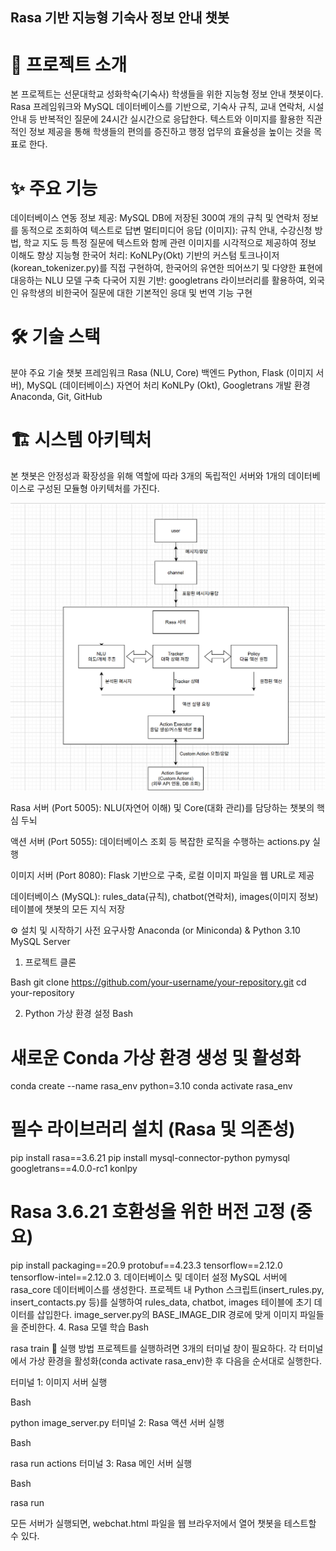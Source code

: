 ## Rasa 기반 지능형 기숙사 정보 안내 챗봇



# 📖 프로젝트 소개
본 프로젝트는 선문대학교 성화학숙(기숙사) 학생들을 위한 지능형 정보 안내 챗봇이다. Rasa 프레임워크와 MySQL 데이터베이스를 기반으로, 기숙사 규칙, 교내 연락처, 시설 안내 등 반복적인 질문에 24시간 실시간으로 응답한다. 텍스트와 이미지를 활용한 직관적인 정보 제공을 통해 학생들의 편의를 증진하고 행정 업무의 효율성을 높이는 것을 목표로 한다.

# ✨ 주요 기능
데이터베이스 연동 정보 제공: MySQL DB에 저장된 300여 개의 규칙 및 연락처 정보를 동적으로 조회하여 텍스트로 답변
멀티미디어 응답 (이미지): 규칙 안내, 수강신청 방법, 학교 지도 등 특정 질문에 텍스트와 함께 관련 이미지를 시각적으로 제공하여 정보 이해도 향상
지능형 한국어 처리: KoNLPy(Okt) 기반의 커스텀 토크나이저(korean_tokenizer.py)를 직접 구현하여, 한국어의 유연한 띄어쓰기 및 다양한 표현에 대응하는 NLU 모델 구축
다국어 지원 기반: googletrans 라이브러리를 활용하여, 외국인 유학생의 비한국어 질문에 대한 기본적인 응대 및 번역 기능 구현

# 🛠️ 기술 스택
분야	주요 기술
챗봇 프레임워크	Rasa (NLU, Core)
백엔드	Python, Flask (이미지 서버), MySQL (데이터베이스)
자연어 처리	KoNLPy (Okt), Googletrans
개발 환경	Anaconda, Git, GitHub

# 🏗️ 시스템 아키텍처
본 챗봇은 안정성과 확장성을 위해 역할에 따라 3개의 독립적인 서버와 1개의 데이터베이스로 구성된 모듈형 아키텍처를 가진다.

 <img src="https://github.com/aurora843/aurora843/blob/main/%EB%8B%A4%EC%9A%B4%EB%A1%9C%EB%93%9C%20(2).png">

Rasa 서버 (Port 5005): NLU(자연어 이해) 및 Core(대화 관리)를 담당하는 챗봇의 핵심 두뇌

액션 서버 (Port 5055): 데이터베이스 조회 등 복잡한 로직을 수행하는 actions.py 실행

이미지 서버 (Port 8080): Flask 기반으로 구축, 로컬 이미지 파일을 웹 URL로 제공

데이터베이스 (MySQL): rules_data(규칙), chatbot(연락처), images(이미지 정보) 테이블에 챗봇의 모든 지식 저장

⚙️ 설치 및 시작하기
사전 요구사항
Anaconda (or Miniconda) & Python 3.10
MySQL Server
1. 프로젝트 클론

Bash
git clone https://github.com/your-username/your-repository.git
cd your-repository

2. Python 가상 환경 설정
Bash

# 새로운 Conda 가상 환경 생성 및 활성화
conda create --name rasa_env python=3.10
conda activate rasa_env

# 필수 라이브러리 설치 (Rasa 및 의존성)
pip install rasa==3.6.21
pip install mysql-connector-python pymysql googletrans==4.0.0-rc1 konlpy

# Rasa 3.6.21 호환성을 위한 버전 고정 (중요)
pip install packaging==20.9 protobuf==4.23.3 tensorflow==2.12.0 tensorflow-intel==2.12.0
3. 데이터베이스 및 데이터 설정
MySQL 서버에 rasa_core 데이터베이스를 생성한다.
프로젝트 내 Python 스크립트(insert_rules.py, insert_contacts.py 등)를 실행하여 rules_data, chatbot, images 테이블에 초기 데이터를 삽입한다.
image_server.py의 BASE_IMAGE_DIR 경로에 맞게 이미지 파일들을 준비한다.
4. Rasa 모델 학습
Bash

rasa train
🚀 실행 방법
프로젝트를 실행하려면 3개의 터미널 창이 필요하다. 각 터미널에서 가상 환경을 활성화(conda activate rasa_env)한 후 다음을 순서대로 실행한다.

터미널 1: 이미지 서버 실행

Bash

python image_server.py
터미널 2: Rasa 액션 서버 실행

Bash

rasa run actions
터미널 3: Rasa 메인 서버 실행

Bash

rasa run
<!-- end list -->

모든 서버가 실행되면, webchat.html 파일을 웹 브라우저에서 열어 챗봇을 테스트할 수 있다.
